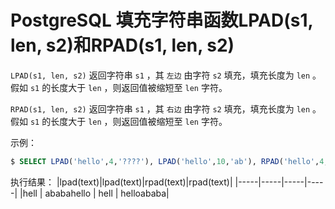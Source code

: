 # PostgreSQL 填充字符串函数LPAD(s1, len, s2)和RPAD(s1, len, s2)

`LPAD(s1, len, s2)` 返回字符串 `s1` ，其 `左边` 由字符 `s2` 填充，填充长度为 `len` 。假如 `s1` 的长度大于 `len` ，则返回值被缩短至 `len` 字符。

`RPAD(s1, len, s2)` 返回字符串 `s1` ，其 `右边` 由字符 `s2` 填充，填充长度为 `len` 。假如 `s1` 的长度大于 `len` ，则返回值被缩短至 `len` 字符。

示例：

``` sql
$ SELECT LPAD('hello',4,'????'), LPAD('hello',10,'ab'), RPAD('hello',4,'????'), RPAD('hello',10,'ab');
```

执行结果：
|lpad(text)|lpad(text)|rpad(text)|rpad(text)|
|-----|-----|-----|-----|
|hell | ababahello | hell | helloababa|

